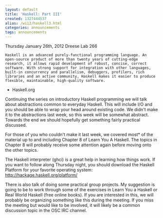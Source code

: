 ```yaml
---
layout: default
title: 'Haskell: Part III'
created: 1327444537
alias: /wi12/haskell3.html
categories: announcements
tags: announcements
---
```

Thursday January 26th, 2012
Dreese Lab 266

    Haskell is an advanced purely-functional programming language. An open-source product of more than twenty years of cutting-edge research, it allows rapid development of robust, concise, correct software. With strong support for integration with other languages, built-in concurrency and parallelism, debuggers, profilers, rich libraries and an active community, Haskell makes it easier to produce flexible, maintainable, high-quality software.

- Haskell.org

Continuing the series on introductory Haskell programming we will talk about abstractions common to everyday Haskell. This will include I/O and you should be able to wrap your head around existing code. We didn't make it to the abstractions last week, so this week will be somewhat abstract. Towards the end we should hopefully get something fairly practical discussed.

For those of you who couldn't make it last week, we covered most* of the material up to and including Chapter 8 of Learn You A Haskell. The topics in Chapter 8 will probably receive some attention again before moving onto the other topics.

The Haskell interpreter (ghci) is a great help in learning how things work. If you want to follow along Thursday night, you should download the Haskell Platform for your favorite operating system: http://hackage.haskell.org/platform/

There is also talk of doing some practical group projects. My suggestion is going to be to work through some of the exercises in Learn You a Haskell or Real World Haskell (free online books). If you are interested in this, we will probably be organizing something like this during the meeting. If you miss the meeting but would like to be involved, it will likely be a common discussion topic in the OSC IRC channel.
